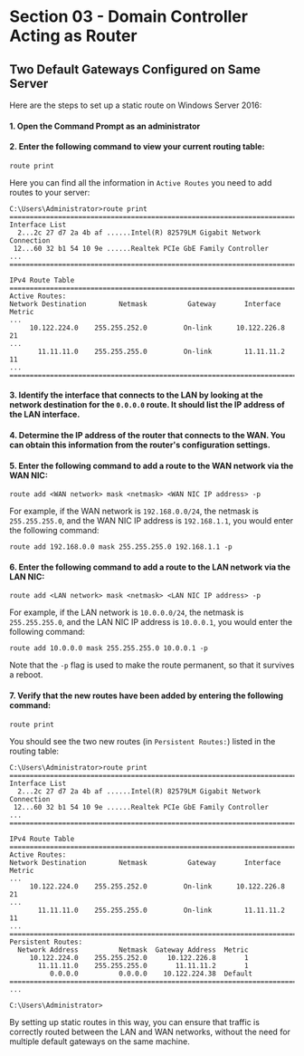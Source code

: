 # Section 03 - Domain Controller Acting as Router


## Two Default Gateways Configured on Same Server
Here are the steps to set up a static route on Windows Server 2016:

#### 1. Open the Command Prompt as an administrator

#### 2. Enter the following command to view your current routing table:
```
route print
```
Here you can find all the information in `Active Routes` you need to add routes to your server:
```
C:\Users\Administrator>route print
===========================================================================
Interface List
  2...2c 27 d7 2a 4b af ......Intel(R) 82579LM Gigabit Network Connection
 12...60 32 b1 54 10 9e ......Realtek PCIe GbE Family Controller
...
===========================================================================

IPv4 Route Table
===========================================================================
Active Routes:
Network Destination        Netmask          Gateway       Interface  Metric
...
     10.122.224.0    255.255.252.0         On-link      10.122.226.8     21
...
       11.11.11.0    255.255.255.0         On-link        11.11.11.2     11
...
===========================================================================
```

#### 3. Identify the interface that connects to the LAN by looking at the network destination for the `0.0.0.0` route. It should list the IP address of the LAN interface.

#### 4. Determine the IP address of the router that connects to the WAN. You can obtain this information from the router's configuration settings.

#### 5. Enter the following command to add a route to the WAN network via the WAN NIC:
```
route add <WAN network> mask <netmask> <WAN NIC IP address> -p
```
For example, if the WAN network is `192.168.0.0/24`, the netmask is `255.255.255.0`, and the WAN NIC IP address is `192.168.1.1`, you would enter the following command:
```
route add 192.168.0.0 mask 255.255.255.0 192.168.1.1 -p
```

#### 6. Enter the following command to add a route to the LAN network via the LAN NIC:
```
route add <LAN network> mask <netmask> <LAN NIC IP address> -p
```
For example, if the LAN network is `10.0.0.0/24`, the netmask is `255.255.255.0`, and the LAN NIC IP address is `10.0.0.1`, you would enter the following command:
```
route add 10.0.0.0 mask 255.255.255.0 10.0.0.1 -p
```
Note that the `-p` flag is used to make the route permanent, so that it survives a reboot.

#### 7. Verify that the new routes have been added by entering the following command:
```
route print
```
You should see the two new routes (in `Persistent Routes:`) listed in the routing table:
```
C:\Users\Administrator>route print
===========================================================================
Interface List
  2...2c 27 d7 2a 4b af ......Intel(R) 82579LM Gigabit Network Connection
 12...60 32 b1 54 10 9e ......Realtek PCIe GbE Family Controller
...
===========================================================================

IPv4 Route Table
===========================================================================
Active Routes:
Network Destination        Netmask          Gateway       Interface  Metric
...
     10.122.224.0    255.255.252.0         On-link      10.122.226.8     21
...
       11.11.11.0    255.255.255.0         On-link        11.11.11.2     11
...
===========================================================================
Persistent Routes:
  Network Address          Netmask  Gateway Address  Metric
     10.122.224.0    255.255.252.0     10.122.226.8       1
       11.11.11.0    255.255.255.0       11.11.11.2       1
          0.0.0.0          0.0.0.0    10.122.224.38  Default
===========================================================================
...

C:\Users\Administrator>
```

By setting up static routes in this way, you can ensure that traffic is correctly routed between the LAN and WAN networks, without the need for multiple default gateways on the same machine.


